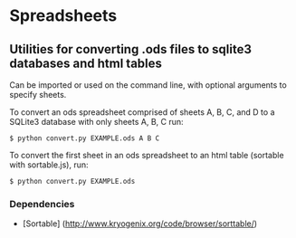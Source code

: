 # Spreadsheets

## Utilities for converting .ods files to sqlite3 databases and html tables

Can be imported or used on the command line, with optional arguments to specify sheets. 

To convert an ods spreadsheet comprised of sheets A, B, C, and D to a SQLite3 database with only sheets A, B, C run:

`$ python convert.py EXAMPLE.ods A B C`


To convert the first sheet in an ods spreadsheet to an html table (sortable with sortable.js), run:

`$ python convert.py EXAMPLE.ods`


### Dependencies

* [Sortable] (http://www.kryogenix.org/code/browser/sorttable/)